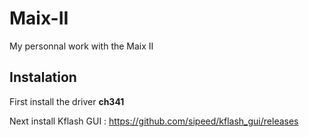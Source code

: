 # Maix-II

My personnal work with the Maix II

## Instalation

First install the driver **ch341**

Next install Kflash GUI : https://github.com/sipeed/kflash_gui/releases
